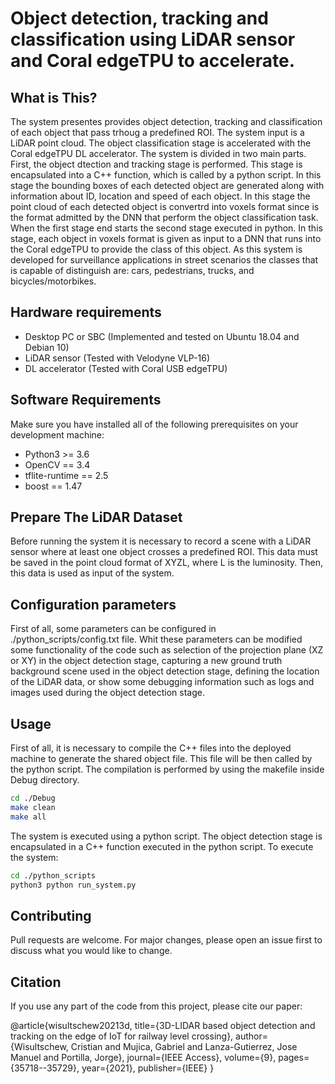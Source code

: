 # Object detection, tracking and classification using LiDAR sensor and Coral edgeTPU to accelerate.

## What is This?
The system presentes provides object detection, tracking and classification of each object that pass trhoug a predefined ROI. The system input is a LiDAR point cloud. The object classification stage is accelerated with the Coral edgeTPU DL accelerator. The system is divided in two main parts. First, the object dtection and tracking stage is performed. This stage is encapsulated into a C++ function, which is called by a python script. In this stage the bounding boxes of each detected object are generated along with information about ID, location and speed of each object. In this stage the point cloud of each detected object is convertrd into voxels format since is the format admitted by the DNN that perform the object classification task. When the first stage end starts the second stage executed in python. In this stage, each object in voxels format is given as input to a DNN that runs into the Coral edgeTPU to provide the class of this object. As this system is developed for surveillance applications in street scenarios the classes that is capable of distinguish are: cars, pedestrians, trucks, and bicycles/motorbikes.

## Hardware requirements
* Desktop PC or SBC (Implemented and tested on Ubuntu 18.04 and Debian 10)
* LiDAR sensor (Tested with Velodyne VLP-16)
* DL accelerator (Tested with Coral USB edgeTPU)

## Software Requirements
Make sure you have installed all of the following prerequisites on your development machine:
* Python3 >= 3.6
* OpenCV == 3.4
* tflite-runtime == 2.5
* boost == 1.47

## Prepare The LiDAR Dataset
Before running the system it is necessary to record a scene with a LiDAR sensor where at least one object crosses a predefined ROI. This data must be saved in the point cloud format of XYZL, where L is the luminosity. Then, this data is used as input of the system.

## Configuration parameters
First of all, some parameters can be configured in ./python_scripts/config.txt file. Whit these parameters can be modified some functionality of the code such as selection of the projection plane (XZ or XY) in the object detection stage, capturing a new ground truth background scene used in the object detection stage, defining the location of the LiDAR data, or show some debugging information such as logs and images used during the object detection stage.

## Usage
First of all, it is necessary to compile the C++ files into the deployed machine to generate the shared object file. This file will be then called by the python script. The compilation is performed by using the makefile inside Debug directory.


```bash
cd ./Debug
make clean
make all
```

The system is executed using a python script. The object detection stage is encapsulated in a C++ function executed in the python script. To execute the system:

```bash
cd ./python_scripts
python3 python run_system.py
```

## Contributing
Pull requests are welcome. For major changes, please open an issue first to discuss what you would like to change.

<!-- ## License
[MIT](https://choosealicense.com/licenses/mit/) -->

## Citation

If you use any part of the code from this project, please cite our paper:

@article{wisultschew20213d,
  title={3D-LIDAR based object detection and tracking on the edge of IoT for railway level crossing},
  author={Wisultschew, Cristian and Mujica, Gabriel and Lanza-Gutierrez, Jose Manuel and Portilla, Jorge},
  journal={IEEE Access},
  volume={9},
  pages={35718--35729},
  year={2021},
  publisher={IEEE}
}
